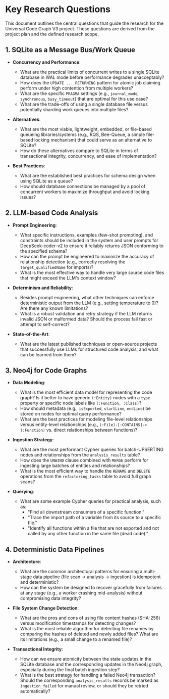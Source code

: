 # Key Research Questions

This document outlines the central questions that guide the research for the Universal Code Graph V3 project. These questions are derived from the project plan and the defined research scope.

## 1. SQLite as a Message Bus/Work Queue

*   **Concurrency and Performance**:
    *   What are the practical limits of concurrent writes to a single SQLite database in WAL mode before performance degrades unacceptably?
    *   How does the `UPDATE ... RETURNING` pattern for atomic job claiming perform under high contention from multiple workers?
    *   What are the specific `PRAGMA` settings (e.g., `journal_mode`, `synchronous`, `busy_timeout`) that are optimal for this use case?
    *   What are the trade-offs of using a single database file versus potentially sharding work queues into multiple files?

*   **Alternatives**:
    *   What are the most viable, lightweight, embedded, or file-based queueing libraries/systems (e.g., RQS, Bee-Queue, a simple file-based locking mechanism) that could serve as an alternative to SQLite?
    *   How do these alternatives compare to SQLite in terms of transactional integrity, concurrency, and ease of implementation?

*   **Best Practices**:
    *   What are the established best practices for schema design when using SQLite as a queue?
    *   How should database connections be managed by a pool of concurrent workers to maximize throughput and avoid locking issues?

## 2. LLM-based Code Analysis

*   **Prompt Engineering**:
    *   What specific instructions, examples (few-shot prompting), and constraints should be included in the system and user prompts for DeepSeek-coder-v2 to ensure it reliably returns JSON conforming to the specified schema?
    *   How can the prompt be engineered to maximize the accuracy of relationship detection (e.g., correctly resolving the `target_qualifiedName` for imports)?
    *   What is the most effective way to handle very large source code files that might exceed the LLM's context window?

*   **Determinism and Reliability**:
    *   Besides prompt engineering, what other techniques can enforce deterministic output from the LLM (e.g., setting temperature to 0)? Are there any known limitations?
    *   What is a robust validation and retry strategy if the LLM returns invalid JSON or malformed data? Should the process fail fast or attempt to self-correct?

*   **State-of-the-Art**:
    *   What are the latest published techniques or open-source projects that successfully use LLMs for structured code analysis, and what can be learned from them?

## 3. Neo4j for Code Graphs

*   **Data Modeling**:
    *   What is the most efficient data model for representing the code graph? Is it better to have generic `(:Entity)` nodes with a `type` property or specific node labels like `(:Function, :Class)`?
    *   How should metadata (e.g., `isExported`, `startLine`, `endLine`) be stored on nodes for optimal query performance?
    *   What are the best practices for modeling file-level relationships versus entity-level relationships (e.g., `(:File)-[:CONTAINS]->(:Function)` vs. direct relationships between functions)?

*   **Ingestion Strategy**:
    *   What are the most performant Cypher queries for batch-UPSERTING nodes and relationships from the `analysis_results` table?
    *   How does the `UNWIND` clause combined with `MERGE` perform for ingesting large batches of entities and relationships?
    *   What is the most efficient way to handle the `RENAME` and `DELETE` operations from the `refactoring_tasks` table to avoid full graph scans?

*   **Querying**:
    *   What are some example Cypher queries for practical analysis, such as:
        *   "Find all downstream consumers of a specific function."
        *   "Trace the import path of a variable from its source to a specific file."
        *   "Identify all functions within a file that are not exported and not called by any other function in the same file (dead code)."

## 4. Deterministic Data Pipelines

*   **Architecture**:
    *   What are the common architectural patterns for ensuring a multi-stage data pipeline (file scan -> analysis -> ingestion) is idempotent and deterministic?
    *   How can the system be designed to recover gracefully from failures at any stage (e.g., a worker crashing mid-analysis) without compromising data integrity?

*   **File System Change Detection**:
    *   What are the pros and cons of using file content hashes (SHA-256) versus modification timestamps for detecting changes?
    *   What is the most reliable algorithm for detecting file renames by comparing the hashes of deleted and newly added files? What are its limitations (e.g., a small change to a renamed file)?

*   **Transactional Integrity**:
    *   How can we ensure atomicity between the state updates in the SQLite database and the corresponding updates in the Neo4j graph, especially during the final batch ingestion step?
    *   What is the best strategy for handling a failed Neo4j transaction? Should the corresponding `analysis_results` records be marked as `ingestion_failed` for manual review, or should they be retried automatically?